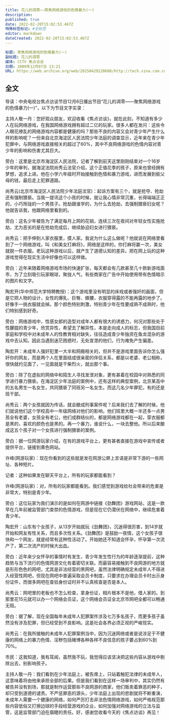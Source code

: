 ```yaml
---
title: 花儿的凋零——聚焦网络游戏的色情暴力(一)
description:
published: true
date: 2022-02-20T15:02:53.467Z
特殊标签标记: #无标签
editor: markdown
dateCreated: 2022-02-20T15:02:53.467Z
---
```


```YAML
标题: 聚焦网络游戏的色情暴力(一)
副标题: 花儿的凋零
媒体: CCTV 焦点访谈
日期: 2009年12月07日 13:21
URL: https://web.archive.org/web/20150429220608/http://tech.sina.com.cn/i/2009-12-07/13213655680.shtml
```

## 全文

导读：中央电视台焦点访谈节目12月6日播出节目“花儿的凋零——聚焦网络游戏的色情暴力(一)”，以下为节目文字实录：

主持人敬一丹：您好观众朋友，欢迎收看《焦点访谈》，就在此刻，不知道有多少人在玩网络游戏，在我国网络游戏拥有超过二亿的玩家。很多人都在发问：这些令人眼花缭乱的网络游戏内容都是健康的吗？那些不良的内容又会对青少年产生什么样的影响呢？一份来自北京海淀区人民法院少年法庭的调查显示，近年来在青少年犯罪中，与网络游戏直接相关的超过了60%，其中不良网络游戏的色情内容对青少年的影响和伤害尤其巨大。

旁白：这里是北京市海淀区人民法院，记者了解到前天这里刚刚结束对一个16岁少年的审判，据海淀法院尚秀云法官介绍，这个正值花季的孩子，原来也曾经拥有梦想，追求上进。他在小学六年级时开始接触到色情和暴力游戏，进而发展到偷父母的钱，最后走上犯罪道路。

尚秀云(北京市海淀区人民法院少年法庭法官)：起诉方案有三个，就是抢夺、抢劫还有强制猥亵。当我一提讯这个小孩的时候，就让我心情非常沉重，长得端端正正的，小巧玲珑的一个男孩子。抢劫跟谁学的，为什么去抢劫，去强制猥亵妇女呢？他就告诉我，他跟网络里看到的。

旁白：这名少年被告为了满足每月上网的花销，连续三次在夜间对年轻女性实施抢劫，尤为恶劣的是在抢劫完成后，继续胁迫妇女进行猥亵。

尚秀云：把手伸到人家衣服里，摸人家。我说为什么这么做呢？他就说在网络里看到了一个网络游戏，叫《和美女打麻将》，网络是这样的，你打麻将赢一次，美女就脱一件衣服。老玩这种游戏以后，就产生了道德认知的差异。把在网上玩的这种游戏觉得在现实生活中好像也可以这样做。

旁白：近年来随着网络游戏市场的快速扩张，每天都会有几款甚至几十款新游戏面市，为了立刻吸引玩家眼球，聚拢人气，有些商家在广告中开始使用带有色情暗示的图片和文字。

陶宏开(华中师范大学特聘教授)：这个游戏里没有明显的床戏或者强奸的画面，但是它把人物的设计，女性的爆乳、巨臀、蜂腰，衣服穿得露的不能再露的地步了。好像手一挑衣服就会掉。那个颜色特别刺激，特别青少年在性要成熟不成熟时，他们特别感到好奇。

旁白：网络游戏中，性感女郎的造型对成年人都有很大的诱惑力，何况对那些处于性朦胧的青少年，欣赏异性，希望去了解异性，本是走向成人的标志，但我国目前家庭和学校中对未成年人的性教育相对缺失，往往造成青少年独资在鱼龙混杂的游戏中去认知。因此当遇到迷茫困惑时，无处宣泄的他们，行为难免产生偏差。

陶宏开：未成年人强奸犯里一大半和网瘾相关的，但并不是游戏里面告诉你怎么强奸你的网友，而是两个人在里面结成很亲密的伴侣关系，都是以老婆、老公相称，很快就约见面了，一见面就是干柴烈火，就出那个事。

旁白：除了在虚拟的网络中和陌生人寻找发泄对象，更有甚着在校园中对熟悉的同学进行暴力猥亵。在海淀区少年法庭的案例中，还有这样的典型案例，北京某高中的五名男生一名女生，共同猥亵了同班另一名女生。而这几名少年罪犯，有的还是班干部。

尚秀云：两个女孩就因为传话，就会酿成刑事案件呢？后来我们去了解的时候，他们就说他们这个学校高中一年级网络对他们的影响，他们班里大概一半还多一点男孩全有老婆，女孩全有老公，他们成群结伙的，都是网络游戏都在一起，穿衣服都是黑的，喜欢的颜色也是黑的。再一个暴力，谁说什么，一块去整他。所以后来酿成这五个孩子对一个女孩进行强制猥亵的案例。

旁白：据一位网游玩家介绍，在有的游戏平台上，更有甚者直接在游戏中宣传或者提供平台，链接到黄色网站。

许峰(网游玩家)：现在你看到的这些就是发在网游公屏上言语是非常下游的一些网址、各种短片。

记者：这种如果发在聊天平台上，所有的玩家都能看到？

许峰(网游玩家)：对，所有的玩家都能看到。我们感觉到游戏给社会带来的危害是非常大，特别是青少年。

旁白：这位玩家为我们演示的是如何在网游中链接《劲舞团》游戏网站，这是一款早在几年前被监管部门查禁的色情游戏，但是现在它仍潜伏在网络中，继续危害着青少年。

陶宏开：山东有个女孩子，从13岁开始就玩《劲舞团》，沉迷得很厉害，到14岁就开始和网友有性关系，而且多次性关系。《劲舞团》是鼓励一夜情，这个女孩子很快和一个网友，就是经常有这种性活动了。开始她还不知道会怀孕，怀孕第一次流产了，第二次流产的时候大出血。

旁白：近年来少女怀孕的事情时有发生，青少年发生性行为的年龄逐渐提前，这种趋势与当下流行的色情网游文化有着密切关联。而最容易接触到不良网游的地方就是形形色色的网吧，尤其是非法经营的黑网吧，虽然法律明确规定未成年人不得进入经营性网吧，但现在网吧中普遍采取会员卡制度，只要求在办理会员卡时出示身份证件，而很多网吧在查验身份证时并不认真核查是否是本人。

尚秀云：网吧里的老板也不怎么检查，拿身份证，相片根本不是他，借人家的。到那里花15元就可以办一个网络会员证，这个网络会员证全北京市网吧全都可以畅通无阻。

旁白：据了解，现在全国每年未成年人犯罪案件涉及七万多名孩子，而更多孩子虽然没有涉及犯罪，但已经受到不良影响。这是社会各界必须正视的严峻现实。

尚秀云：在我所接触的未成年人犯罪案例当中，因为沉迷网络或者是说涉足于不健康的网络上的暴力色情、淫秽包括赌博各种各样不良信息的孩子要占到60%到70%。

市民：这我知道，我有耳闻，虽然我不玩，我觉得应该坚决把这些内容从游戏中剔除出去，别影响孩子。

主持人敬一丹：我们看到在少年法庭上，被告席上，只站着触犯法律的未成年人，这意味着将由他来承担全部的后果。但是我们看到在这样一场审判中，其实仍然有被告并没有到场，那就是制作运营那些不良网游的商家，他们贩卖着罪恶的种子，却只受到道德的谴责。不严惩罪恶的源头，少年法庭上出现的悲剧就将不断重演，未成年人需要一个健康的网络，如何严厉打击非法色情网络游戏，如何严格规范那些内容低俗又打擦边球的手段经营游戏的企业，如何加强对网络游戏的立法与监管，这是监管部门迫在眉睫的责任。好，感谢您收看今天的《焦点访谈》再见！
